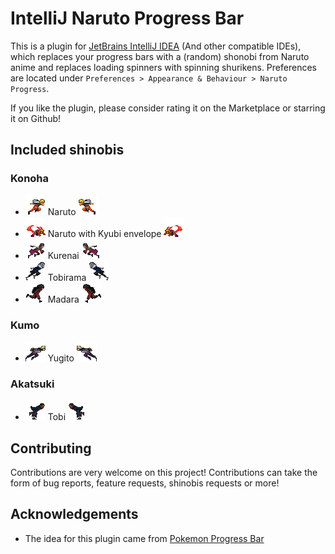 # IntelliJ Naruto Progress Bar

This is a plugin for [JetBrains IntelliJ IDEA](https://www.jetbrains.com/idea/) (And other compatible IDEs), which replaces your progress bars with
a (random) shonobi from Naruto anime and replaces loading spinners with spinning shurikens. Preferences are located
under `Preferences > Appearance & Behaviour > Naruto Progress`.

If you like the plugin, please consider rating it on the Marketplace or starring it on Github!

## Included shinobis

### Konoha

* ![Naruto](src/main/resources/com/lawmillenium/intellij/plugins/narutoprogress/sprites/naruto.gif)
  Naruto ![Naruto](src/main/resources/com/lawmillenium/intellij/plugins/narutoprogress/sprites/naruto_r.gif)
* ![NarutoKyubi](src/main/resources/com/lawmillenium/intellij/plugins/narutoprogress/sprites/narutoKyubi.gif) Naruto with Kyubi
  envelope ![NarutoKyubi](src/main/resources/com/lawmillenium/intellij/plugins/narutoprogress/sprites/narutoKyubi_r.gif)
* ![Kurenai](src/main/resources/com/lawmillenium/intellij/plugins/narutoprogress/sprites/kurenai.gif)
  Kurenai ![Kurenai](src/main/resources/com/lawmillenium/intellij/plugins/narutoprogress/sprites/kurenai_r.gif)
* ![Tobirama](src/main/resources/com/lawmillenium/intellij/plugins/narutoprogress/sprites/tobirama.gif)
  Tobirama ![Tobirama](src/main/resources/com/lawmillenium/intellij/plugins/narutoprogress/sprites/tobirama_r.gif)
* ![Madara](src/main/resources/com/lawmillenium/intellij/plugins/narutoprogress/sprites/madara.gif)
  Madara ![Madara](src/main/resources/com/lawmillenium/intellij/plugins/narutoprogress/sprites/madara_r.gif)

### Kumo

* ![Yugito](src/main/resources/com/lawmillenium/intellij/plugins/narutoprogress/sprites/yugito.gif)
  Yugito ![Yugito](src/main/resources/com/lawmillenium/intellij/plugins/narutoprogress/sprites/yugito_r.gif)

### Akatsuki

* ![Tobi](src/main/resources/com/lawmillenium/intellij/plugins/narutoprogress/sprites/tobi.gif)
  Tobi ![Tobi](src/main/resources/com/lawmillenium/intellij/plugins/narutoprogress/sprites/tobi_r.gif)

[comment]: <> (end-included-shinobis)

## Contributing

Contributions are very welcome on this project! Contributions can take the form of bug reports, feature requests, shinobis requests or
more!

## Acknowledgements

* The idea for this plugin came
  from [Pokemon Progress Bar](https://plugins.jetbrains.com/plugin/15090-pokemon-progress)
